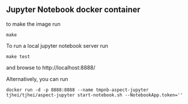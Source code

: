 Jupyter Notebook docker container
---------------------------------

to make the image run

    make

To run a local jupyter notebook server run

    make test

and browse to http://localhost:8888/

Alternatively, you can run

    docker run -d -p 8888:8888 --name tmpnb-aspect-jupyter tjhei/tjhei/aspect-jupyter start-notebook.sh --NotebookApp.token=''
